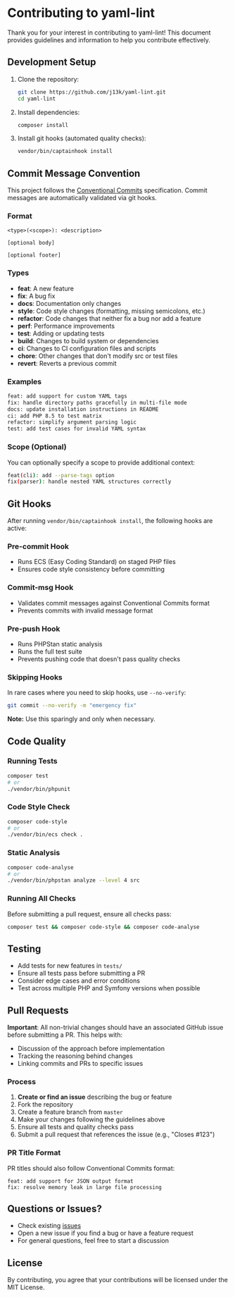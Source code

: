 # Contributing to yaml-lint

Thank you for your interest in contributing to yaml-lint! This document provides guidelines and information to help you contribute effectively.

## Development Setup

1. Clone the repository:

   ```bash
   git clone https://github.com/j13k/yaml-lint.git
   cd yaml-lint
   ```

2. Install dependencies:

   ```bash
   composer install
   ```

3. Install git hooks (automated quality checks):

   ```bash
   vendor/bin/captainhook install
   ```

## Commit Message Convention

This project follows the [Conventional Commits](https://www.conventionalcommits.org/) specification. Commit messages are automatically validated via git hooks.

### Format

```text
<type>(<scope>): <description>

[optional body]

[optional footer]
```

### Types

- **feat**: A new feature
- **fix**: A bug fix
- **docs**: Documentation only changes
- **style**: Code style changes (formatting, missing semicolons, etc.)
- **refactor**: Code changes that neither fix a bug nor add a feature
- **perf**: Performance improvements
- **test**: Adding or updating tests
- **build**: Changes to build system or dependencies
- **ci**: Changes to CI configuration files and scripts
- **chore**: Other changes that don't modify src or test files
- **revert**: Reverts a previous commit

### Examples

```bash
feat: add support for custom YAML tags
fix: handle directory paths gracefully in multi-file mode
docs: update installation instructions in README
ci: add PHP 8.5 to test matrix
refactor: simplify argument parsing logic
test: add test cases for invalid YAML syntax
```

### Scope (Optional)

You can optionally specify a scope to provide additional context:

```bash
feat(cli): add --parse-tags option
fix(parser): handle nested YAML structures correctly
```

## Git Hooks

After running `vendor/bin/captainhook install`, the following hooks are active:

### Pre-commit Hook

- Runs ECS (Easy Coding Standard) on staged PHP files
- Ensures code style consistency before committing

### Commit-msg Hook

- Validates commit messages against Conventional Commits format
- Prevents commits with invalid message format

### Pre-push Hook

- Runs PHPStan static analysis
- Runs the full test suite
- Prevents pushing code that doesn't pass quality checks

### Skipping Hooks

In rare cases where you need to skip hooks, use `--no-verify`:

```bash
git commit --no-verify -m "emergency fix"
```

**Note:** Use this sparingly and only when necessary.

## Code Quality

### Running Tests

```bash
composer test
# or
./vendor/bin/phpunit
```

### Code Style Check

```bash
composer code-style
# or
./vendor/bin/ecs check .
```

### Static Analysis

```bash
composer code-analyse
# or
./vendor/bin/phpstan analyze --level 4 src
```

### Running All Checks

Before submitting a pull request, ensure all checks pass:

```bash
composer test && composer code-style && composer code-analyse
```

## Testing

- Add tests for new features in `tests/`
- Ensure all tests pass before submitting a PR
- Consider edge cases and error conditions
- Test across multiple PHP and Symfony versions when possible

## Pull Requests

**Important**: All non-trivial changes should have an associated GitHub issue before submitting a PR. This helps with:

- Discussion of the approach before implementation
- Tracking the reasoning behind changes
- Linking commits and PRs to specific issues

### Process

1. **Create or find an issue** describing the bug or feature
2. Fork the repository
3. Create a feature branch from `master`
4. Make your changes following the guidelines above
5. Ensure all tests and quality checks pass
6. Submit a pull request that references the issue (e.g., "Closes #123")

### PR Title Format

PR titles should also follow Conventional Commits format:

```text
feat: add support for JSON output format
fix: resolve memory leak in large file processing
```

## Questions or Issues?

- Check existing [issues](https://github.com/j13k/yaml-lint/issues)
- Open a new issue if you find a bug or have a feature request
- For general questions, feel free to start a discussion

## License

By contributing, you agree that your contributions will be licensed under the MIT License.
